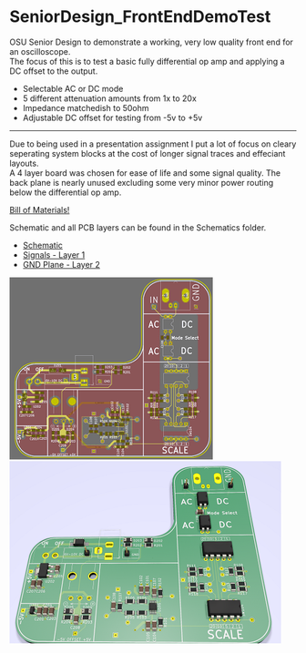 # SeniorDesign_FrontEndDemoTest
OSU Senior Design to demonstrate a working, very low quality front end for an oscilloscope.  
The focus of this is to test a basic fully differential op amp and applying a DC offset to the output.  
* Selectable AC or DC mode
* 5 different attenuation amounts from 1x to 20x
* Impedance matchedish to 50ohm
* Adjustable DC offset for testing from -5v to +5v
-------

Due to being used in a presentation assignment I put a lot of focus on cleary seperating system blocks at the cost of longer signal traces and effeciant layouts.  
A 4 layer board was chosen for ease of life and some signal quality. The back plane is nearly unused excluding some very minor power routing below the differential op amp.

[ Bill of Materials! ]( https://github.com/Muellegr/SeniorDesign_FrontEndDemoTest/wiki )

Schematic and all PCB layers can be found in the Schematics folder.  
* [ Schematic ]( https://raw.githubusercontent.com/Muellegr/SeniorDesign_FrontEndDemoTest/main/Front_End_Kicad/Schematics/Front_End_Kicad.pdf )
* [ Signals - Layer 1 ]( https://raw.githubusercontent.com/Muellegr/SeniorDesign_FrontEndDemoTest/main/Front_End_Kicad/Schematics/Front_End_Kicad-F_Cu.pdf )
* [ GND Plane - Layer 2]( https://raw.githubusercontent.com/Muellegr/SeniorDesign_FrontEndDemoTest/main/Front_End_Kicad/Schematics/Front_End_Kicad-in1_Cu.pdf )

![ neat! ]( https://raw.githubusercontent.com/Muellegr/SeniorDesign_FrontEndDemoTest/main/Front_End_Kicad/Schematics/composite_pcb_small.png ) ![ Look at you! Reading images and stuff! ]( https://raw.githubusercontent.com/Muellegr/SeniorDesign_FrontEndDemoTest/main/Front_End_Kicad/Schematics/pcb_render_small.png )

